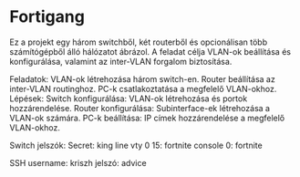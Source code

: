 # Fortigang
Ez a projekt egy három switchből, két routerből és opcionálisan több számítógépből álló hálózatot ábrázol. A feladat célja VLAN-ok beállítása és konfigurálása, valamint az inter-VLAN forgalom biztosítása.

Feladatok:
VLAN-ok létrehozása három switch-en.
Router beállítása az inter-VLAN routinghoz.
PC-k csatlakoztatása a megfelelő VLAN-okhoz.
Lépések:
Switch konfigurálása: VLAN-ok létrehozása és portok hozzárendelése.
Router konfigurálása: Subinterface-ek létrehozása a VLAN-ok számára.
PC-k beállítása: IP címek hozzárendelése a megfelelő VLAN-okhoz.

Switch jelszók:
Secret: king
line vty 0 15: fortnite
console 0: fortnite

SSH
username: kriszh
jelszó: advice
